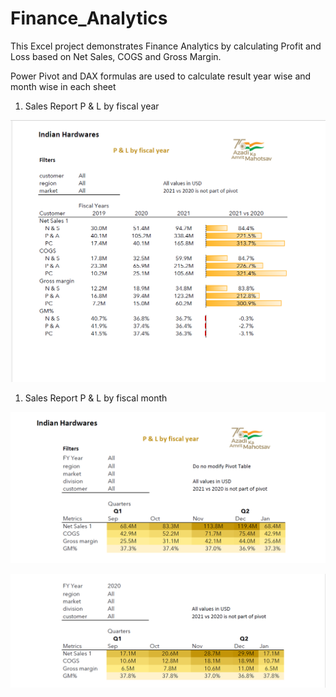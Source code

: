 # Finance_Analytics
This Excel project demonstrates Finance Analytics by calculating Profit and Loss based on Net Sales, COGS and Gross Margin. 

Power Pivot and DAX formulas are used to calculate result year wise and month wise in each sheet

1. Sales Report P & L by fiscal year

![P&L by Fiscal year](Fiscal_year.png "P&L by Fiscal year")


1. Sales Report P & L by fiscal month

![P&L by Fiscal month](Fiscal_month_Part1.png "P&L by Fiscal month")

![P&L by Fiscal month](Fiscal_month_Part2.png "P&L by Fiscal month")
